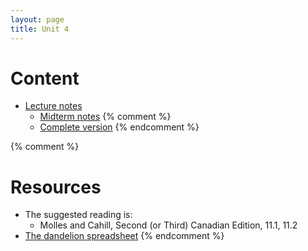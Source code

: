 ```yaml
---
layout: page
title: Unit 4
---
```


# Content

* [Lecture notes](materials/structure.handouts.pdf)
  * [Midterm notes](materials/structure.cut.complete.pdf)
{% comment %} 
  * [Complete version](materials/structure.complete.pdf)
{% endcomment %} 

{% comment %} 
# Resources

* The suggested reading is:
  * Molles and Cahill, Second (or Third) Canadian Edition, 11.1, 11.2
* [The dandelion spreadsheet](http://tinyurl.com/DandelionModel2020)
{% endcomment %} 


